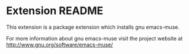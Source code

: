 # Extension README

This extension is a package extension which installs gnu emacs-muse.

For more information about gnu emacs-muse visit the project website at
http://www.gnu.org/software/emacs-muse/

